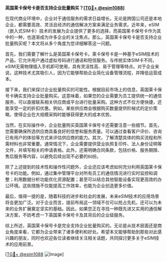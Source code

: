**英国莱卡保号卡是否支持企业批量购买？[[TG💪+ @esim1088](https://t.me/s/esim1088)]**

在现代商业环境中，企业对于通信服务的需求日益增长。无论是跨国公司还是本地企业，都需要高效、灵活且经济的通信解决方案来满足业务需求。近年来，eSIM（嵌入式SIM卡）技术的发展为企业提供了更多的选择，而英国莱卡保号卡作为其中的一种，也逐渐成为许多企业的关注焦点。那么，英国莱卡保号卡是否支持企业批量购买呢？本文将从多个角度为您详细解答这一问题。

首先，我们需要了解什么是英国莱卡保号卡。莱卡保号卡是一种基于eSIM技术的产品，它允许用户通过虚拟号码进行通话和短信服务。与传统实体SIM卡不同，eSIM无需物理插入手机即可使用，具有灵活性高、易于管理等特点。对于企业来说，这种技术尤其吸引人，因为它能够帮助企业简化设备管理流程，并降低运营成本。

接下来，我们来探讨企业批量购买的可能性。根据目前市场上的信息，英国莱卡保号卡确实支持企业批量购买。这意味着，如果您的企业需要为员工提供统一的通信服务，可以直接联系相关供应商或平台进行批量采购。这种方式不仅方便快捷，还能享受一定的折扣优惠。例如，某些供应商会根据购买数量提供阶梯式的定价策略，使得企业在大规模采购时能够获得更大的成本优势。

当然，在实际操作中，企业批量购买英国莱卡保号卡还需要注意一些细节。首先，您需要确保所选供应商具备良好的信誉和服务质量。可以通过查看客户评价、咨询已有用户的体验等方式来评估供应商的能力。其次，了解清楚具体的购买流程和所需材料也非常重要。通常情况下，企业需要提供营业执照复印件、法人身份证明等文件，并填写相关的申请表格。此外，还需明确合同条款，包括价格、服务期限、售后服务等内容，以避免后续出现不必要的纠纷。

除了上述提到的技术性和操作性问题外，企业还应该考虑如何充分利用英国莱卡保号卡的功能。例如，通过集中管理平台对所有员工的通信情况进行实时监控和调整；利用数据分析功能优化资源配置；甚至可以结合其他智能设备实现更高效的办公环境。这些措施不仅能提高工作效率，也能为企业创造更多价值。

最后，值得一提的是，随着科技的进步和社会的发展，未来eSIM技术的应用场景将会更加广泛。对于企业而言，提前布局这一领域不仅可以抢占先机，还可以为未来的业务扩展奠定坚实的基础。因此，如果您正在寻找一种既先进又实用的通信解决方案，不妨考虑一下英国莱卡保号卡及其背后的企业级服务。

综上所述，英国莱卡保号卡是完全支持企业批量购买的。无论是从技术层面还是商业角度来看，它都为企业带来了诸多便利和好处。希望本文能够帮助到那些对此感兴趣的朋友，同时也欢迎各位读者继续关注相关话题，共同探讨更多关于eSIM技术的应用前景。

[[TG💪+ @esim1088](https://t.me/s/esim1088) ![Image](https://i.postimg.cc/4NQfJmqS/Snipaste-2025-05-13-00-14-12.png)]